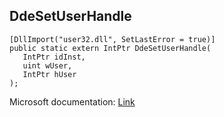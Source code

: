 ## DdeSetUserHandle

```
[DllImport("user32.dll", SetLastError = true)]
public static extern IntPtr DdeSetUserHandle(
   IntPtr idInst,
   uint wUser,
   IntPtr hUser
);
```

Microsoft documentation: [Link](https://learn.microsoft.com/en-us/windows/win32/api/ddeml/nf-ddeml-ddesetuserhandle)
